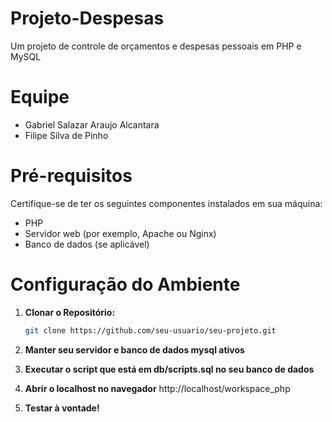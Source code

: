 # Projeto-Despesas
Um projeto de controle de orçamentos e despesas pessoais em PHP e MySQL

# Equipe
- Gabriel Salazar Araujo Alcantara
- Filipe Silva de Pinho

# Pré-requisitos

Certifique-se de ter os seguintes componentes instalados em sua máquina:

- PHP
- Servidor web (por exemplo, Apache ou Nginx)
- Banco de dados (se aplicável)

# Configuração do Ambiente

1. **Clonar o Repositório:**
   ```bash
   git clone https://github.com/seu-usuario/seu-projeto.git

2. **Manter seu servidor e banco de dados mysql ativos**

3. **Executar o script que está em db/scripts.sql no seu banco de dados**

4. **Abrir o localhost no navegador**
    http://localhost/workspace_php

5. **Testar à vontade!**

